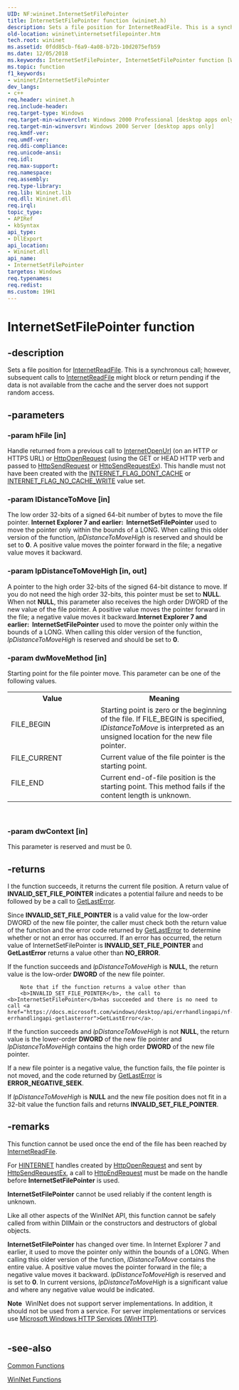```yaml
---
UID: NF:wininet.InternetSetFilePointer
title: InternetSetFilePointer function (wininet.h)
description: Sets a file position for InternetReadFile. This is a synchronous call; however, subsequent calls to InternetReadFile might block or return pending if the data is not available from the cache and the server does not support random access.
old-location: wininet\internetsetfilepointer.htm
tech.root: wininet
ms.assetid: 0fdd85cb-f6a9-4a08-b72b-10d2075efb59
ms.date: 12/05/2018
ms.keywords: InternetSetFilePointer, InternetSetFilePointer function [WinINet], _inet_internetsetfilepointer_function, wininet.internetsetfilepointer, wininet/InternetSetFilePointer
ms.topic: function
f1_keywords:
- wininet/InternetSetFilePointer
dev_langs:
- c++
req.header: wininet.h
req.include-header: 
req.target-type: Windows
req.target-min-winverclnt: Windows 2000 Professional [desktop apps only]
req.target-min-winversvr: Windows 2000 Server [desktop apps only]
req.kmdf-ver: 
req.umdf-ver: 
req.ddi-compliance: 
req.unicode-ansi: 
req.idl: 
req.max-support: 
req.namespace: 
req.assembly: 
req.type-library: 
req.lib: Wininet.lib
req.dll: Wininet.dll
req.irql: 
topic_type:
- APIRef
- kbSyntax
api_type:
- DllExport
api_location:
- Wininet.dll
api_name:
- InternetSetFilePointer
targetos: Windows
req.typenames: 
req.redist: 
ms.custom: 19H1
---
```


# InternetSetFilePointer function


## -description


Sets a file position for 
<a href="https://docs.microsoft.com/windows/desktop/api/wininet/nf-wininet-internetreadfile">InternetReadFile</a>. This is a synchronous call; however, subsequent calls to 
<a href="https://docs.microsoft.com/windows/desktop/api/wininet/nf-wininet-internetreadfile">InternetReadFile</a> might block or return pending if the data is not available from the cache and the server does not support random access.


## -parameters




### -param hFile [in]

Handle returned from a previous call to 
<a href="https://docs.microsoft.com/windows/desktop/api/wininet/nf-wininet-internetopenurla">InternetOpenUrl</a> (on an HTTP or HTTPS
						URL) or 
<a href="https://docs.microsoft.com/windows/desktop/api/wininet/nf-wininet-httpopenrequesta">HttpOpenRequest</a> (using the GET or HEAD HTTP verb and passed to 
<a href="https://docs.microsoft.com/windows/desktop/api/wininet/nf-wininet-httpsendrequesta">HttpSendRequest</a> or 
<a href="https://docs.microsoft.com/windows/desktop/api/wininet/nf-wininet-httpsendrequestexa">HttpSendRequestEx</a>). This handle must not have been created with the 
<a href="https://docs.microsoft.com/windows/desktop/WinInet/api-flags">INTERNET_FLAG_DONT_CACHE</a> or 
<a href="https://docs.microsoft.com/windows/desktop/WinInet/api-flags">INTERNET_FLAG_NO_CACHE_WRITE</a> value set.


### -param lDistanceToMove [in]

The low order 32-bits of a signed 64-bit number of bytes to move the file pointer. <b>Internet Explorer 7 and earlier:  </b><b>InternetSetFilePointer</b> used to move the pointer only within the bounds of  a LONG. When calling this older version of the function, <i>lpDistanceToMoveHigh</i> is reserved and should be set to <b>0</b>. A positive value moves the pointer forward in the file; a negative value moves it backward.




### -param lpDistanceToMoveHigh [in, out]

A pointer to the high order 32-bits of the signed 64-bit distance
        to move. If you do not need the high order 32-bits, this pointer must
        be set to <b>NULL</b>.  When not <b>NULL</b>, this parameter also receives the high
        order DWORD of the new value of the file pointer. A positive value moves the pointer forward in the file; a negative value moves it backward.<b>Internet Explorer 7 and earlier:  </b><b>InternetSetFilePointer</b> used to move the pointer only within the bounds of  a LONG. When calling this older version of the function, <i>lpDistanceToMoveHigh</i> is reserved and should be set to <b>0</b>.




### -param dwMoveMethod [in]

Starting point for the file pointer move. This parameter can be one of the following values.

<table>
<tr>
<th>Value</th>
<th>Meaning</th>
</tr>
<tr>
<td width="40%">
<dl>
<dt>FILE_BEGIN</dt>
</dl>
</td>
<td width="60%">
Starting point is zero or the beginning of the file. If FILE_BEGIN is specified, 
<i>lDistanceToMove</i> is interpreted as an unsigned location for the new file pointer.

</td>
</tr>
<tr>
<td width="40%">
<dl>
<dt>FILE_CURRENT</dt>
</dl>
</td>
<td width="60%">
Current value of the file pointer is the starting point.

</td>
</tr>
<tr>
<td width="40%">
<dl>
<dt>FILE_END</dt>
</dl>
</td>
<td width="60%">
Current end-of-file position is the starting point. This method fails if the content length is unknown.

</td>
</tr>
</table>
 


### -param dwContext [in]

This parameter is reserved and must be 0.


## -returns



I the function succeeds, it returns the current file position.     A return value of <b>INVALID_SET_FILE_POINTER</b> indicates a potential failure and needs to be followed by be a call to <a href="https://docs.microsoft.com/windows/desktop/api/errhandlingapi/nf-errhandlingapi-getlasterror">GetLastError</a>.  

Since <b>INVALID_SET_FILE_POINTER</b> is a valid value for the  low-order DWORD of the new file pointer, the caller must check both the
return value of the function and the error code returned by <a href="https://docs.microsoft.com/windows/desktop/api/errhandlingapi/nf-errhandlingapi-getlasterror">GetLastError</a> to determine whether or not an error has occurred.   If an error has occurred, the return value of InternetSetFilePointer        is <b>INVALID_SET_FILE_POINTER</b> and <b>GetLastError</b> returns a value other than <b>NO_ERROR</b>.

If the function succeeds and <i>lpDistanceToMoveHigh</i> is <b>NULL</b>, the return
    value is the low-order <b>DWORD</b> of the new file pointer.

        Note that if the function returns a value other than
        <b>INVALID_SET_FILE_POINTER</b>, the call to <b>InternetSetFilePointer</b>has succeeded and there is no need to call <a href="https://docs.microsoft.com/windows/desktop/api/errhandlingapi/nf-errhandlingapi-getlasterror">GetLastError</a>.

If the function succeeds and <i>lpDistanceToMoveHigh</i> is not <b>NULL</b>, the
    return value is the lower-order <b>DWORD</b> of the new file pointer and
    <i>lpDistanceToMoveHigh</i> contains the high order <b>DWORD</b> of the new file
    pointer.

If a new file pointer is a negative value, the function fails, the file
    pointer is not moved, and the code returned by <a href="https://docs.microsoft.com/windows/desktop/api/errhandlingapi/nf-errhandlingapi-getlasterror">GetLastError</a> is
    <b>ERROR_NEGATIVE_SEEK</b>.

If <i>lpDistanceToMoveHigh</i> is <b>NULL</b> and the new file position does not fit
    in a 32-bit value the function fails and returns <b>INVALID_SET_FILE_POINTER</b>.




## -remarks



This function cannot be used once the end of the file has been reached by 
<a href="https://docs.microsoft.com/windows/desktop/api/wininet/nf-wininet-internetreadfile">InternetReadFile</a>.

For 
<a href="https://docs.microsoft.com/windows/desktop/WinInet/appendix-a-hinternet-handles">HINTERNET</a> handles created by 
<a href="https://docs.microsoft.com/windows/desktop/api/wininet/nf-wininet-httpopenrequesta">HttpOpenRequest</a> and sent by 
<a href="https://docs.microsoft.com/windows/desktop/api/wininet/nf-wininet-httpsendrequestexa">HttpSendRequestEx</a>, a call to 
<a href="https://docs.microsoft.com/windows/desktop/api/wininet/nf-wininet-httpendrequesta">HttpEndRequest</a> must be made on the handle before 
<b>InternetSetFilePointer</b> is used.

<b>InternetSetFilePointer</b> cannot be used reliably if the content length is unknown.

Like all other aspects of the WinINet API, this function cannot be safely called from within DllMain or the constructors and destructors of global objects.

<b>InternetSetFilePointer</b> has changed over time. In Internet Explorer 7 and earlier, it  used to move the pointer only within the bounds of  a LONG. When calling this older version of the function, <i>lDistanceToMove</i> contains the entire value. A positive value moves the pointer forward in the file; a negative value moves it backward.  <i>lpDistanceToMoveHigh</i> is reserved and is set to <b>0</b>.  In current versions, <i>lpDistanceToMoveHigh</i> is a significant value and where any negative value would be indicated.

<div class="alert"><b>Note</b>  WinINet does not support server implementations. In addition, it should not be used from a service.  For server implementations or services use <a href="https://docs.microsoft.com/windows/desktop/WinHttp/winhttp-start-page">Microsoft Windows HTTP Services (WinHTTP)</a>.</div>
<div> </div>



## -see-also




<a href="https://docs.microsoft.com/windows/desktop/WinInet/common-functions">Common Functions</a>



<a href="https://docs.microsoft.com/windows/desktop/WinInet/wininet-functions">WinINet Functions</a>
 

 

